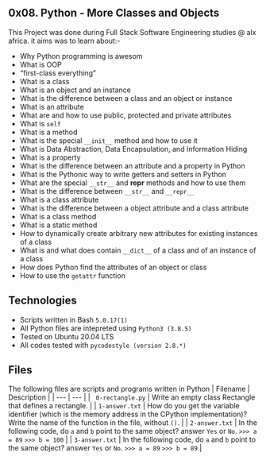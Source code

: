 0x08. Python - More Classes and Objects
 -----------------
This Project was done during Full Stack Software Engineering studies @ alx africa. it aims was to learn about:-
- Why Python programming is awesom
- What is OOP
- “first-class everything”
- What is a class
- What is an object and an instance
- What is the difference between a class and an object or instance
- What is an attribute
- What are and how to use public, protected and private attributes
- What is `self`
- What is a method
- What is the special `__init__` method and how to use it
- What is Data Abstraction, Data Encapsulation, and Information Hiding
- What is a property
- What is the difference between an attribute and a property in Python
- What is the Pythonic way to write getters and setters in Python
- What are the special `__str__` and __repr__ methods and how to use them
- What is the difference between `__str__` and `__repr__`
- What is a class attribute
- What is the difference between a object attribute and a class attribute
- What is a class method
- What is a static method
- How to dynamically create arbitrary new attributes for existing instances of a class
- What is and what does contain `__dict__` of a class and of an instance of a class
- How does Python find the attributes of an object or class
- How to use the `getattr` function

Technologies
 ------------------------
- Scripts written in Bash `5.0.17(1)`
- All Python files are intepreted using `Python3 (3.8.5)`
- Tested on Ubuntu 20.04 LTS
- All codes tested with `pycodestyle (version 2.8.*)`

Files
 ---------------------------
 The following files are scripts and programs written in Python
| Filename | Description |
| --- | --- |
| ` 0-rectangle.py` | Write an empty class Rectangle that defines a rectangle. |
| `1-answer.txt` |  How do you get the variable identifier (which is the memory address in the CPython implementation)? Write the name of the function in the file, without `()`. |
| `2-answer.txt` | In the following code, do `a` and `b` point to the same object? answer `Yes` or `No`. `>>> a = 89`
`>>> b = 100` |
| `3-answer.txt` |  In the following code, do `a` and `b` point to the same object? answer `Yes` or `No`. `>>> a = 89`                       `>>> b = 89` | 
